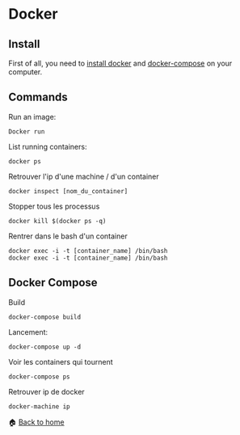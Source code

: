 Docker
======


Install
------

First of all, you need to [install docker](https://www.docker.com/products/docker-engine)
 and [docker-compose](https://docs.docker.com/compose/) on your computer.
 
Commands
------ 

Run an image:
```
Docker run
```

List running containers:
```
docker ps
```

Retrouver l'ip d'une machine / d'un container
```
docker inspect [nom_du_container]
```

Stopper tous les processus
```
docker kill $(docker ps -q)
```

Rentrer dans le bash d'un container
```
docker exec -i -t [container_name] /bin/bash
docker exec -i -t [container_name] /bin/bash
``` 


Docker Compose
------

Build
```
docker-compose build
```

Lancement:
``` 
docker-compose up -d
```

Voir les containers qui tournent
```
docker-compose ps
``` 

Retrouver ip de docker
```
docker-machine ip
``` 

:house: [Back to home](../../)